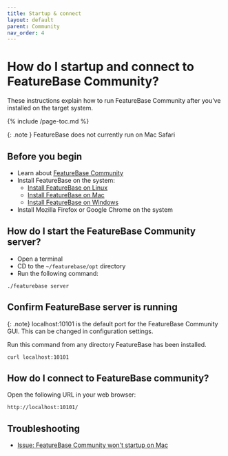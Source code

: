 ```yaml
---
title: Startup & connect
layout: default
parent: Community
nav_order: 4
---
```


# How do I startup and connect to FeatureBase Community?

These instructions explain how to run FeatureBase Community after you’ve installed on the target system.

{% include /page-toc.md %}

{: .note }
FeatureBase does not currently run on Mac Safari

## Before you begin

* Learn about [FeatureBase Community](/docs/community/com-home)
* Install FeatureBase on the system:
  * [Install FeatureBase on Linux](/docs/community/com-install-linux)
  * [Install FeatureBase on Mac](/docs/community/com-install-mac)
  * [Install FeatureBase on Windows](/docs/community/com-install-windows)
* Install Mozilla Firefox or Google Chrome on the system

## How do I start the FeatureBase Community server?

* Open a terminal
* CD to the `~/featurebase/opt` directory
* Run the following command:

```
./featurebase server
```

## Confirm FeatureBase server is running

{: .note}
localhost:10101 is the default port for the FeatureBase Community GUI. This can be changed in configuration settings.

Run this command from any directory FeatureBase has been installed.

```
curl localhost:10101
```

## How do I connect to FeatureBase community?

Open the following URL in your web browser:

```
http://localhost:10101/
```

## Troubleshooting

* [Issue: FeatureBase Community won't startup on Mac](/docs/community/com-troubleshooting/com-issue-mac)
